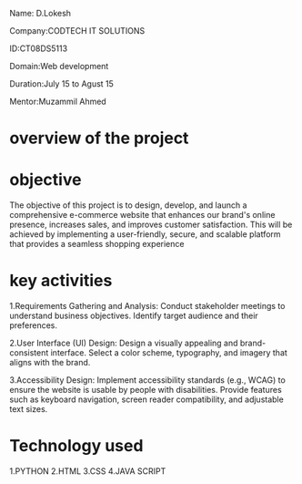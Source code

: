   Name: D.Lokesh 
  
  Company:CODTECH IT SOLUTIONS
  
  ID:CT08DS5113
  
  Domain:Web development
  
  Duration:July 15 to Agust 15
  
 Mentor:Muzammil Ahmed
 # overview of the project
 # objective
 The objective of this project is to design, develop, and launch a comprehensive e-commerce website that enhances our brand's online presence, increases sales, and improves customer satisfaction. This will be achieved by implementing a user-friendly, secure, and scalable platform that provides a seamless shopping experience
 # key activities
 1.Requirements Gathering and Analysis:
Conduct stakeholder meetings to understand business objectives.
Identify target audience and their preferences.

2.User Interface (UI) Design:
Design a visually appealing and brand-consistent interface.
Select a color scheme, typography, and imagery that aligns with the brand.

3.Accessibility Design:
Implement accessibility standards (e.g., WCAG) to ensure the website is usable by people with disabilities.
Provide features such as keyboard navigation, screen reader compatibility, and adjustable text sizes.

# Technology used
1.PYTHON
2.HTML
3.CSS
4.JAVA SCRIPT

 
 


